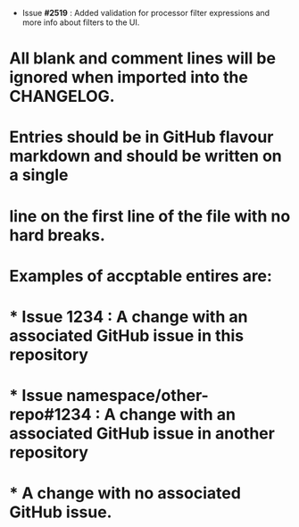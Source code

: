 * Issue **#2519** : Added validation for processor filter expressions and more info about filters to the UI.


# All blank and comment lines will be ignored when imported into the CHANGELOG.
# Entries should be in GitHub flavour markdown and should be written on a single
# line on the first line of the file with no hard breaks.
#
# Examples of accptable entires are:
#
#
# * Issue **1234** : A change with an associated GitHub issue in this repository
#
# * Issue **namespace/other-repo#1234** : A change with an associated GitHub issue in another repository
#
# * A change with no associated GitHub issue.
